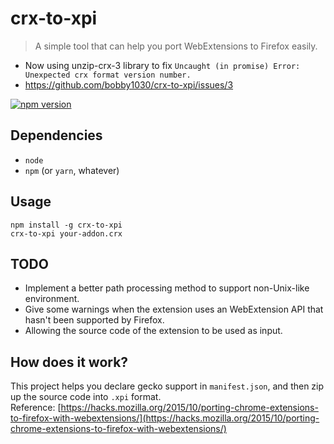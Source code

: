 # crx-to-xpi
> A simple tool that can help you port WebExtensions to Firefox easily.  

* Now using unzip-crx-3 library to fix `Uncaught (in promise) Error: Unexpected crx format version number.`
* https://github.com/bobby1030/crx-to-xpi/issues/3

[![npm version](https://badge.fury.io/js/crx-to-xpi.svg)](https://www.npmjs.com/package/crx-to-xpi)

## Dependencies
* `node`
* `npm` (or `yarn`, whatever)

## Usage
```shell
npm install -g crx-to-xpi
crx-to-xpi your-addon.crx
```

## TODO
* Implement a better path processing method to support non-Unix-like environment.
* Give some warnings when the extension uses an WebExtension API that hasn't been supported by Firefox.
* Allowing the source code of the extension to be used as input.

## How does it work?
This project helps you declare gecko support in `manifest.json`, and then zip up the source code into `.xpi` format.  
Reference: [https://hacks.mozilla.org/2015/10/porting-chrome-extensions-to-firefox-with-webextensions/](https://hacks.mozilla.org/2015/10/porting-chrome-extensions-to-firefox-with-webextensions/)

